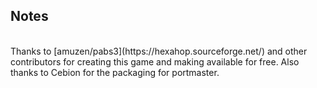 ## Notes
<br/>
Thanks to [amuzen/pabs3](https://hexahop.sourceforge.net/) and other contributors for creating this game and making available for free. Also thanks to Cebion for the packaging for portmaster.
<br/>
